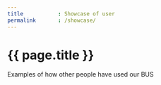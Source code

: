 ```yaml
---
title           : Showcase of user
permalink       : /showcase/
---
```


# {{ page.title }}

Examples of how other people have used our BUS